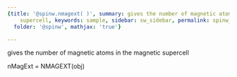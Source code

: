 ```yaml
---
{title: '@spinw.nmagext( )', summary: gives the number of magnetic atoms in the magnetic
    supercell, keywords: sample, sidebar: sw_sidebar, permalink: spinw_nmagext.html,
  folder: '@spinw', mathjax: 'true'}

---
```

gives the number of magnetic atoms in the magnetic supercell
 
nMagExt = NMAGEXT(obj)
 
